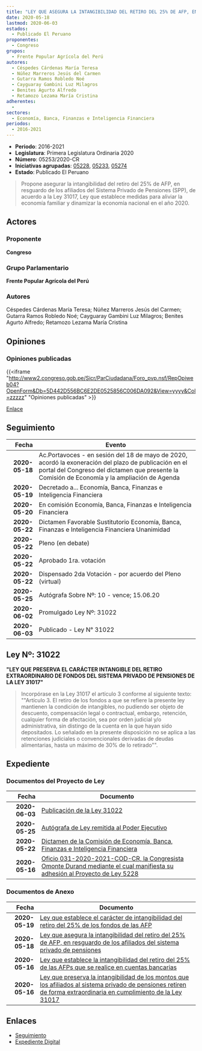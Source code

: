 ```yaml
---
title: "LEY QUE ASEGURA LA INTANGIBILIDAD DEL RETIRO DEL 25% DE AFP, EN RESGUARDO DE LOS AFILIADOS DEL SISTEMA PRIVADO DE PENSIONES"
date: 2020-05-18
lastmod: 2020-06-03
estados: 
  - Publicado El Peruano
proponentes: 
  - Congreso
grupos: 
  - Frente Popular Agrícola del Perú
autores: 
  - Céspedes Cárdenas María Teresa
  - Núñez Marreros Jesús del Carmen
  - Gutarra Ramos Robledo Noé
  - Cayguaray Gambini Luz Milagros
  - Benites Agurto Alfredo
  - Retamozo Lezama María Cristina
adherentes: 
  - 
sectores: 
  - Economía, Banca, Finanzas e Inteligencia Financiera
periodos: 
  - 2016-2021
---
```


- **Periodo**: 2016-2021
- **Legislatura**: Primera Legislatura Ordinaria 2020
- **Número**: 05253/2020-CR
- **Iniciativas agrupadas**: [05228](../../05200/05228), [05233](../../05200/05233), [05274](../../05200/05274)
- **Estado**: Publicado El Peruano

> Propone asegurar la intangibilidad del retiro del 25% de AFP, en resguardo de los afiliados del Sistema Privado de Pensiones (SPP), de acuerdo a la Ley 31017, Ley que establece medidas para aliviar la economía familiar y dinamizar la economía nacional en el año 2020.


## Actores

### Proponente

**Congreso**

### Grupo Parlamentario

**Frente Popular Agrícola del Perú**

### Autores

Céspedes Cárdenas María Teresa; Núñez Marreros Jesús del Carmen; Gutarra Ramos Robledo Noé; Cayguaray Gambini Luz Milagros; Benites Agurto Alfredo; Retamozo Lezama María Cristina


## Opiniones

### Opiniones publicadas

{{<iframe "http://www2.congreso.gob.pe/Sicr/ParCiudadana/Foro_pvp.nsf/RepOpiweb04?OpenForm&Db=5D442D556BC6E2DE0525856C006DA092&View=yyyy&Col=zzzzz" "Opiniones publicadas" >}}

[Enlace](http://www2.congreso.gob.pe/Sicr/ParCiudadana/Foro_pvp.nsf/RepOpiweb04?OpenForm&Db=5D442D556BC6E2DE0525856C006DA092&View=yyyy&Col=zzzzz)

## Seguimiento

| Fecha | Evento |
|------:|--------|
| **2020-05-18** | Ac.Portavoces - en sesión del 18 de mayo de 2020, acordó la exoneración del plazo de publicación en el portal del Congreso del dictamen que presente la Comisión de Economía y la ampliación de Agenda|
| **2020-05-19** | Decretado a... Economía, Banca, Finanzas e Inteligencia Financiera|
| **2020-05-20** | En comisión Economía, Banca, Finanzas e Inteligencia Financiera|
| **2020-05-22** | Dictamen Favorable Sustitutorio Economía, Banca, Finanzas e Inteligencia Financiera Unanimidad|
| **2020-05-22** | Pleno (en debate)|
| **2020-05-22** | Aprobado 1ra. votación|
| **2020-05-22** | Dispensado 2da Votación - por acuerdo del Pleno (virtual)|
| **2020-05-25** | Autógrafa Sobre Nº: 10 - vence; 15.06.20|
| **2020-06-02** | Promulgado Ley Nº: 31022|
| **2020-06-03** | Publicado - Ley N° 31022|

## Ley Nº: 31022

**"LEY QUE PRESERVA EL CARÁCTER INTANGIBLE DEL RETIRO EXTRAORDINARIO DE FONDOS DEL SISTEMA PRIVADO DE PENSIONES DE LA LEY 31017"**

> Incorpórase en la Ley 31017 el artículo 3 conforme al siguiente texto: ""Artículo 3. El retiro de los fondos a que se refiere la presente ley mantienen la condición de intangibles, no pudiendo ser objeto de descuento, compensación legal o contractual, embargo, retención, cualquier forma de afectación, sea por orden judicial y/o administrativa, sin distingo de la cuenta en la que hayan sido depositados. Lo señalado en la presente disposición no se aplica a las retenciones judiciales o convencionales derivadas de deudas alimentarias, hasta un máximo de 30% de lo retirado"".


## Expediente


### Documentos del Proyecto de Ley

| Fecha | Documento |
|------:|--------|
| **2020-06-03** | [Publicación de la Ley 31022](http://www.leyes.congreso.gob.pe/Documentos/2016_2021/ADLP/Normas_Legales/31022-LEY.pdf) |
| **2020-05-25** | [Autógrafa de Ley remitida al Poder Ejecutivo](http://www.leyes.congreso.gob.pe/Documentos/2016_2021/Autografas/Ley_y_de_Resolucion_Legislativa/AU0522820200525.pdf) |
| **2020-05-22** | [Dictamen de la Comisión de Economía, Banca, Finanzas e Inteligencia Financiera](http://www.leyes.congreso.gob.pe/Documentos/2016_2021/Dictamenes/Proyectos_de_Ley/05228DC09MAY20200522.pdf) |
| **2020-05-16** | [Oficio 031-2020-2021-COD-CR, la Congresista Omonte Durand mediante el cual manifiesta su adhesión al Proyecto de Ley 5228](http://www.leyes.congreso.gob.pe/Documentos/2016_2021/Adhesiones/Proyectos_de_Ley/OFICIO-031-2020-2021-COD-CR.pdf) |

### Documentos de Anexo

| Fecha | Documento |
|------:|--------|
| **2020-05-19** | [Ley que establece el carácter de intangibilidad del retiro del 25% de los fondos de las AFP](http://www.leyes.congreso.gob.pe/Documentos/2016_2021/Proyectos_de_Ley_y_de_Resoluciones_Legislativas/PL05274_20200519.pdf) |
| **2020-05-18** | [Ley que asegura la intangibilidad del retiro del 25% de AFP, en resguardo de los afiliados del sistema privado de pensiones](http://www.leyes.congreso.gob.pe/Documentos/2016_2021/Proyectos_de_Ley_y_de_Resoluciones_Legislativas/PL05253_20200518.pdf) |
| **2020-05-16** | [Ley que establece la intangibilidad del retiro del 25% de las AFPs que se realice en cuentas bancarias](http://www.leyes.congreso.gob.pe/Documentos/2016_2021/Proyectos_de_Ley_y_de_Resoluciones_Legislativas/PL05233_20200516.pdf) |
| **2020-05-16** | [Ley que preserva la intangibilidad de los montos que los afiliados al sistema privado de pensiones retiren de forma extraordinaria en cumplimiento de la Ley 31017](http://www.leyes.congreso.gob.pe/Documentos/2016_2021/Proyectos_de_Ley_y_de_Resoluciones_Legislativas/PL05228_20200515.pdf) |

## Enlaces 

- [Seguimiento](http://www2.congreso.gob.pe/Sicr/TraDocEstProc/CLProLey2016.nsf/f7fff46988ca05b1052578e100829cc7/c55a7ce87f8d75aa0525856d0000c5b0?OpenDocument)
- [Expediente Digital](http://www2.congreso.gob.pe/Sicr/TraDocEstProc/CLProLey2016.nsf/f7fff46988ca05b1052578e100829cc7/c55a7ce87f8d75aa0525856d0000c5b0?OpenDocument&Click=05257FB7005EB655.eb71d0cf91d8294e05256cdf006b5706/$Body/0.1C6C)
